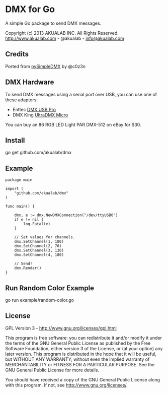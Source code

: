 # DMX for Go

A simple Go package to send DMX messages.

Copyright (c) 2013 AKUALAB INC. All Rights Reserved.
http://www.akualab.com - @akualab - info@akualab.com

## Credits
Ported from [pySimpleDMX](https://github.com/c0z3n/pySimpleDMX) by @c0z3n

## DMX Hardware
To send DMX messages using a serial port over USB, you can use one of these adaptors:
* Enttec [DMX USB Pro](http://www.enttec.com/?main_menu=Products&pn=70304)
* DMX King [UltraDMX Micro](http://dmxking.com/usbdmx/ultradmxmicro)

You can buy an 86 RGB LED Light PAR DMX-512 on eBay for $30.

## Install
go get github.com/akualab/dmx

## Example

```
package main

import (
    "github.com/akualab/dmx"
)

func main() {

    dmx, e := dmx.NewDMXConnection("/dev/ttyUSB0")
    if e != nil {
        log.Fatal(e)
    }

    // Set values for channels.
    dmx.SetChannel(1, 100)
    dmx.SetChannel(2, 70)
    dmx.SetChannel(3, 130)
    dmx.SetChannel(4, 180)

    // Send!
    dmx.Render()
}
```

## Run Random Color Example
go run example/random-color.go

## License
GPL Version 3 - http://www.gnu.org/licenses/gpl.html

This program is free software: you can redistribute it and/or modify it under the terms of the GNU General Public License as published by the Free Software Foundation, either version 3 of the License, or (at your option) any later version. This program is distributed in the hope that it will be useful, but WITHOUT ANY WARRANTY; without even the implied warranty of MERCHANTABILITY or FITNESS FOR A PARTICULAR PURPOSE.  See the GNU General Public License for more details.

You should have received a copy of the GNU General Public License along with this program.  If not, see <http://www.gnu.org/licenses/>.
